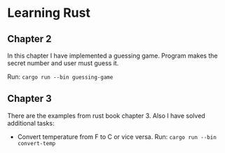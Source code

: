 # Learning Rust

## Chapter 2

In this chapter I have implemented a guessing game. Program makes the secret number and user must guess it.

Run: `cargo run --bin guessing-game`

## Chapter 3

There are the examples from rust book chapter 3. Also I have solved additional tasks:

- Convert temperature from F to C or vice versa. Run: `cargo run --bin convert-temp`
